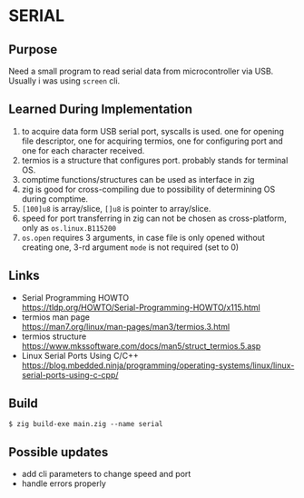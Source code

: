 # SERIAL

## Purpose
Need a small program to read serial data from microcontroller via USB. Usually i was using `screen` cli.

## Learned During Implementation
1. to acquire data form USB serial port, syscalls is used. one for opening file descriptor, one for acquiring termios, one for configuring port and one for each character received.
2. termios is a structure that configures port. probably stands for terminal OS.
3. comptime functions/structures can be used as interface in zig
4. zig is good for cross-compiling due to possibility of determining OS during comptime.
5. `[100]u8` is array/slice, `[]u8` is pointer to array/slice.
6. speed for port transferring in zig can not be chosen as cross-platform, only as `os.linux.B115200`
7. `os.open` requires 3 arguments, in case file is only opened without creating one, 3-rd argument `mode` is not required (set to 0)

## Links
- Serial Programming HOWTO  
https://tldp.org/HOWTO/Serial-Programming-HOWTO/x115.html
- termios man page  
https://man7.org/linux/man-pages/man3/termios.3.html
- termios structure  
https://www.mkssoftware.com/docs/man5/struct_termios.5.asp
- Linux Serial Ports Using C/C++  
https://blog.mbedded.ninja/programming/operating-systems/linux/linux-serial-ports-using-c-cpp/

## Build
`$ zig build-exe main.zig --name serial`

## Possible updates
- add cli parameters to change speed and port
- handle errors properly